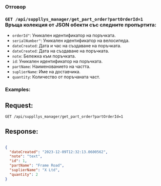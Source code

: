 ### Отговор

### `GET /api/suppllys_manager/get_part_order?partOrderId=1` Връща колекция от JSON обекти със следните пропъртита:
- `orderId"`: Уникален идентификатор на поръчката.
- `serialNumber"`: Уникален идентификатор на велосипеда.
- `dateCreated`: Дата и час на създаване на поръчката.
- `dateCreated`: Дата на създаване на поръчката.
- `note`: Бележка към поръчката.
- `id`: Уникален идентификатор на поръчката.
- `partName`: Наименованието на частта.
- `suplierName`: Име на доставчика.
- `quantity`: Количество от поръчаната част.

### Examples:

## Request:

```
GET /api/suppllys_manager/get_part_order?partOrderId=1
```

## Response:

```json
	
{
  "dateCreated": "2023-12-09T12:32:13.0600562",
  "note": "text",
  "id": 1,
  "partName": "Frame Road",
  "suplierName": "X Ltd",
  "quantity": 2
}

```